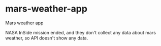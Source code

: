 # mars-weather-app
Mars weather app

NASA InSide mission ended, and they don't collect any data about mars weather, so API doesn't show any data.
